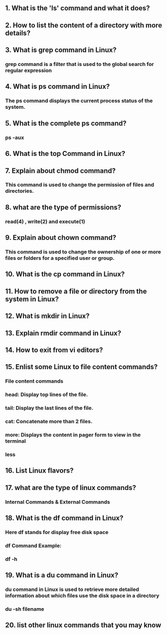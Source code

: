 ## 1. What is the 'ls' command and what it does?
## 2. How to list the content of a directory with more details?
## 3. What is grep command in Linux?
### grep command is a filter that is used to the global search for regular expression
## 4. What is ps command in Linux? 
### The ps command displays the current process status of the system.
## 5. What is the complete ps command?
### ps -aux
## 6. What is the top Command in Linux?
## 7. Explain about chmod command?
### This command is used to change the permission of files and directories.
## 8. what are the type of permissions?
### read(4) , write(2)  and execute(1)
## 9. Explain about chown command?
###  This command is used to change the ownership of one or more files or folders for a specified user or group. 
## 10. What is the cp command in Linux?
## 11. How to remove a file or directory from the system in Linux?
## 12. What is mkdir in Linux?
## 13. Explain rmdir command in Linux?
## 14. How to exit from vi editors?
## 15. Enlist some Linux to file content commands?
### File content commands

### head: Display top lines of the file.
### tail: Display the last lines of the file.
### cat: Concatenate more than 2 files.
### more: Displays the content in pager form to view in the terminal
### less
## 16. List Linux flavors?
## 17. what are the type of linux commands?
### Internal Commands  & External Commands
## 18. What is the df command in Linux?
### Here df stands for display free disk space
### df Command Example:
### df -h
## 19. What is a du command in Linux?
### du command in Linux is used to retrieve more detailed information about which files use the disk space in a directory
### du -sh filename
## 20. list other linux commands that you may know


